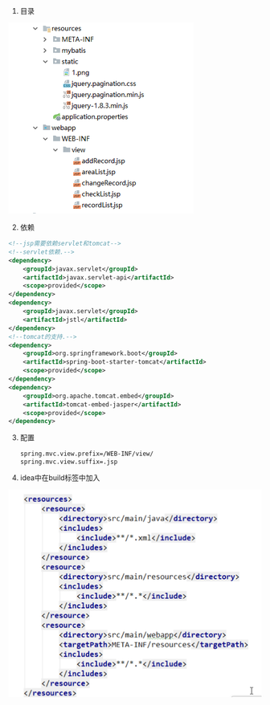 1. 目录

![jsp](../../图片/jsp配置/jsp.png)



2. 依赖

~~~xml
<!--jsp需要依赖servlet和tomcat-->
<!--servlet依赖.-->
<dependency>
    <groupId>javax.servlet</groupId>
    <artifactId>javax.servlet-api</artifactId>
    <scope>provided</scope>
</dependency>
<dependency>
    <groupId>javax.servlet</groupId>
    <artifactId>jstl</artifactId>
</dependency>
<!--tomcat的支持.-->
<dependency>
    <groupId>org.springframework.boot</groupId>
    <artifactId>spring-boot-starter-tomcat</artifactId>
    <scope>provided</scope>
</dependency>
<dependency>
    <groupId>org.apache.tomcat.embed</groupId>
    <artifactId>tomcat-embed-jasper</artifactId>
    <scope>provided</scope>
</dependency>

~~~



3. 配置

   ~~~
   spring.mvc.view.prefix=/WEB-INF/view/
   spring.mvc.view.suffix=.jsp
   ~~~

   

4. idea中在build标签中加入

![jsp1](../../图片/jsp配置/jsp1.png)


